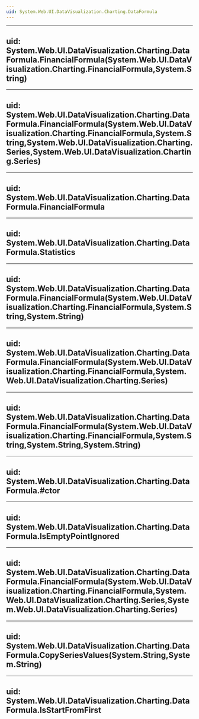 ```yaml
---
uid: System.Web.UI.DataVisualization.Charting.DataFormula
---
```


---
uid: System.Web.UI.DataVisualization.Charting.DataFormula.FinancialFormula(System.Web.UI.DataVisualization.Charting.FinancialFormula,System.String)
---

---
uid: System.Web.UI.DataVisualization.Charting.DataFormula.FinancialFormula(System.Web.UI.DataVisualization.Charting.FinancialFormula,System.String,System.Web.UI.DataVisualization.Charting.Series,System.Web.UI.DataVisualization.Charting.Series)
---

---
uid: System.Web.UI.DataVisualization.Charting.DataFormula.FinancialFormula
---

---
uid: System.Web.UI.DataVisualization.Charting.DataFormula.Statistics
---

---
uid: System.Web.UI.DataVisualization.Charting.DataFormula.FinancialFormula(System.Web.UI.DataVisualization.Charting.FinancialFormula,System.String,System.String)
---

---
uid: System.Web.UI.DataVisualization.Charting.DataFormula.FinancialFormula(System.Web.UI.DataVisualization.Charting.FinancialFormula,System.Web.UI.DataVisualization.Charting.Series)
---

---
uid: System.Web.UI.DataVisualization.Charting.DataFormula.FinancialFormula(System.Web.UI.DataVisualization.Charting.FinancialFormula,System.String,System.String,System.String)
---

---
uid: System.Web.UI.DataVisualization.Charting.DataFormula.#ctor
---

---
uid: System.Web.UI.DataVisualization.Charting.DataFormula.IsEmptyPointIgnored
---

---
uid: System.Web.UI.DataVisualization.Charting.DataFormula.FinancialFormula(System.Web.UI.DataVisualization.Charting.FinancialFormula,System.Web.UI.DataVisualization.Charting.Series,System.Web.UI.DataVisualization.Charting.Series)
---

---
uid: System.Web.UI.DataVisualization.Charting.DataFormula.CopySeriesValues(System.String,System.String)
---

---
uid: System.Web.UI.DataVisualization.Charting.DataFormula.IsStartFromFirst
---
